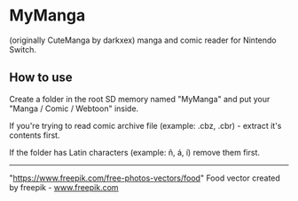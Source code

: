 # MyManga
(originally CuteManga by darkxex)
manga and comic reader for Nintendo Switch.

How to use
---------------------------
Create a folder in the root SD memory named "MyManga" and put your "Manga / Comic / Webtoon" inside.

If you're trying to read comic archive file (example: .cbz, .cbr) - extract it's contents first.

If the folder has Latin characters (example: ñ, á, í) remove them first.








---------------------------
"https://www.freepik.com/free-photos-vectors/food" Food vector created by freepik - www.freepik.com
